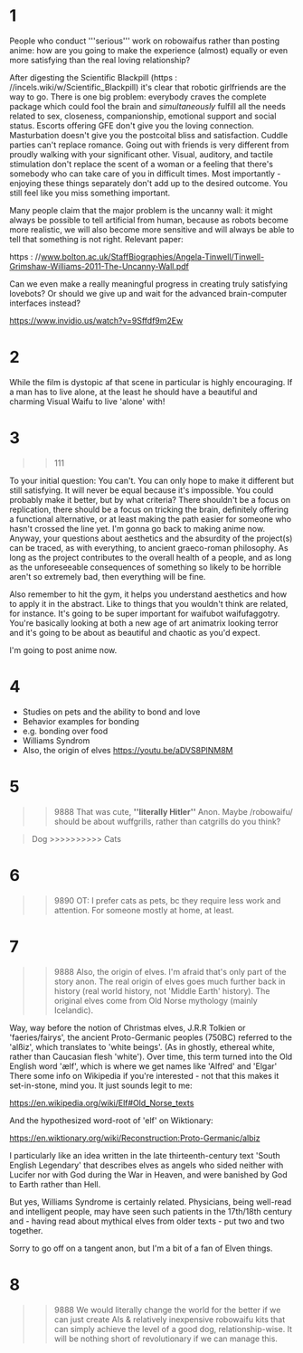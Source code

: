 # 1
People who conduct '''serious''' work on robowaifus rather than posting anime: how are you going to make the experience (almost) equally or even more satisfying than the real loving relationship?

After digesting the Scientific Blackpill (https : //incels.wiki/w/Scientific_Blackpill) it's clear that robotic girlfriends are the way to go. There is one big problem: everybody craves the complete package which could fool the brain and _simultaneously_ fulfill all the needs related to sex, closeness, companionship, emotional support and social status. Escorts offering GFE don't give you the loving connection. Masturbation doesn't give you the postcoital bliss and satisfaction. Cuddle parties can't replace romance. Going out with friends is very different from proudly walking with your significant other. Visual, auditory, and tactile stimulation don't replace the scent of a woman or a feeling that there's somebody who can take care of you in difficult times. Most importantly - enjoying these things separately don't add up to the desired outcome. You still feel like you miss something important.

Many people claim that the major problem is the uncanny wall: it might always be possible to tell artificial from human, because as robots become more realistic, we will also become more sensitive and will always be able to tell that something is not right. Relevant paper:

https : //www.bolton.ac.uk/StaffBiographies/Angela-Tinwell/Tinwell-Grimshaw-Williams-2011-The-Uncanny-Wall.pdf

Can we even make a really meaningful progress in creating truly satisfying lovebots? Or should we give up and wait for the advanced brain-computer interfaces instead?

https://www.invidio.us/watch?v=9Sffdf9m2Ew

# 2
While the film is dystopic af that scene in particular is highly encouraging. If a man has to live alone, at the least he should have a beautiful and charming Visual Waifu to live 'alone' with!

# 3
>>111

To your initial question: You can't. You can only hope to make it different but still satisfying. It will never be equal because it's impossible. You could probably make it better, but by what criteria? There shouldn't be a focus on replication, there should be a focus on tricking the brain, definitely offering a functional alternative, or at least making the path easier for someone who hasn't crossed the line yet. I'm gonna go back to making anime now. Anyway, your questions about aesthetics and the absurdity of the project(s) can be traced, as with everything, to ancient graeco-roman philosophy. As long as the project contributes to the overall health of a people, and as long as the unforeseeable consequences of something so likely to be horrible aren't so extremely bad, then everything will be fine.



Also remember to hit the gym, it helps you understand aesthetics and how to apply it in the abstract. Like to things that you wouldn't think are related, for instance. It's going to be super important for waifubot waifufaggotry. You're basically looking at both a new age of art animatrix looking terror and it's going to be about as beautiful and chaotic as you'd expect. 



I'm going to post anime now.

# 4
- Studies on pets and the ability to bond and love
- Behavior examples for bonding
- e.g. bonding over food
- Williams Syndrom
- Also, the origin of elves
https://youtu.be/aDVS8PlNM8M

# 5
>>9888
That was cute, **''literally Hitler''** Anon. Maybe /robowaifu/ should be about wuffgrills, rather than catgrills do you think? 

> Dog >>>>>>>>>> Cats

# 6
>>9890
OT: I prefer cats as pets, bc they require less work and attention. For someone mostly at home, at least.

# 7
>>9888
>Also, the origin of elves.
I'm afraid that's only part of the story anon. The real origin of elves goes much further back in history (real world history, not 'Middle Earth' history). The original elves come from Old Norse mythology (mainly Icelandic).

Way, way before the notion of Christmas elves, J.R.R Tolkien or 'faeries/fairys', the ancient Proto-Germanic peoples (750BC) referred to the 'alßiz', which translates to 'white beings'. (As in ghostly, ethereal white, rather than Caucasian flesh 'white'). Over time, this term turned into the Old English word 'ælf', which is where we get names like 'Alfred' and 'Elgar' There some info on Wikipedia if you're interested - not that this makes it set-in-stone, mind you. It just sounds legit to me: 

https://en.wikipedia.org/wiki/Elf#Old_Norse_texts

And the hypothesized word-root of 'elf' on Wiktionary:

https://en.wiktionary.org/wiki/Reconstruction:Proto-Germanic/albiz

I particularly like an idea written in the late thirteenth-century text 'South English Legendary' that describes elves as angels who sided neither with Lucifer nor with God during the War in Heaven, and were banished by God to Earth rather than Hell.

But yes, Williams Syndrome is certainly related. Physicians, being well-read and intelligent people, may have seen such patients in the 17th/18th century and - having read about mythical elves from older texts - put two and two together.

Sorry to go off on a tangent anon, but I'm a bit of a fan of Elven things.

# 8
>>9888
We would literally change the world for the better if we can just create AIs & relatively inexpensive robowaifu kits that can simply achieve the level of a good dog, relationship-wise. It will be nothing short of revolutionary if we can manage this.

